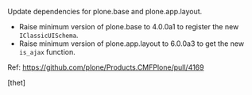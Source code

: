 Update dependencies for plone.base and plone.app.layout.

- Raise minimum version of plone.base to 4.0.0a1 to register the new ``IClassicUISchema``.
- Raise minimum version of plone.app.layout to 6.0.0a3 to get the new ``is_ajax`` function.

Ref: https://github.com/plone/Products.CMFPlone/pull/4169

[thet]
